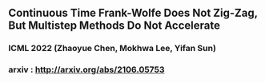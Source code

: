 ## Continuous Time Frank-Wolfe Does Not Zig-Zag, But Multistep Methods Do Not Accelerate
### ICML 2022 (Zhaoyue Chen, Mokhwa Lee, Yifan Sun)
### arxiv : http://arxiv.org/abs/2106.05753
